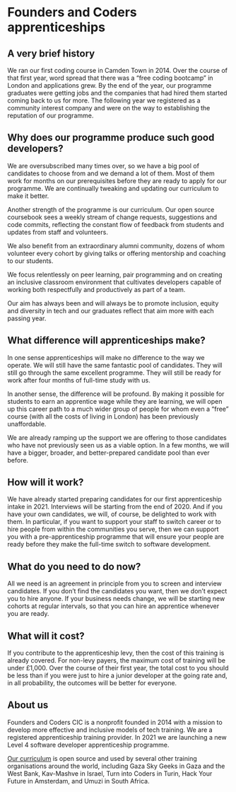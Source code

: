 # Founders and Coders apprenticeships

## A very brief history

We ran our first coding course in Camden Town in 2014. Over the course of that first year, word spread that there was a “free coding bootcamp” in London and applications grew. By the end of the year, our programme graduates were getting jobs and the companies that had hired them started coming back to us for more. The following year we registered as a community interest company and were on the way to establishing the reputation of our programme.

## Why does our programme produce such good developers?

We are oversubscribed many times over, so we have a big pool of candidates to choose from and we demand a lot of them. Most of them work for months on our prerequisites before they are ready to apply for our programme. We are continually tweaking and updating our curriculum to make it better. 

Another strength of the programme is our curriculum. Our open source coursebook sees a weekly stream of change requests, suggestions and code commits, reflecting the constant flow of feedback from students and updates from staff and volunteers.

We also benefit from an extraordinary alumni community, dozens of whom volunteer every cohort by giving talks or offering mentorship and coaching to our students. 

We focus relentlessly on peer learning, pair programming and on creating an inclusive classroom environment that cultivates developers capable of working both respectfully and productively as part of a team. 

Our aim has always been and will always be to promote inclusion, equity and diversity in tech and our graduates reflect that aim more with each passing year.

## What difference will apprenticeships make?
In one sense apprenticeships will make no difference to the way we operate. We will still have the same fantastic pool of candidates. They will still go through the same excellent programme. They will still be ready for work after four months of full-time study with us.

In another sense, the difference will be profound. By making it possible for students to earn an apprentice wage while they are learning, we will open up this career path to a much wider group of people for whom even a “free” course (with all the costs of living in London) has been previously unaffordable.

We are already ramping up the support we are offering to those candidates who have not previously seen us as a viable option. In a few months, we will have a bigger, broader, and better-prepared candidate pool than ever before.

## How will it work?

We have already started preparing candidates for our first apprenticeship intake in 2021. Interviews will be starting from the end of 2020. And if you have your own candidates, we will, of course, be delighted to work with them. In particular, if you want to support your staff to switch career or to hire people from within the communities you serve, then we can support you with a pre-apprenticeship programme that will ensure your people are ready before they make the full-time switch to software development.

## What do you need to do now?

All we need is an agreement in principle from you to screen and interview candidates. If you don’t find the candidates you want, then we don’t expect you to hire anyone. If your business needs change, we will be starting new cohorts at regular intervals, so that you can hire an apprentice whenever you are ready.

## What will it cost?

If you contribute to the apprenticeship levy, then the cost of this training is already covered. For non-levy payers, the maximum cost of training will be under £1,000. Over the course of their first year, the total cost to you should be less than if you were just to hire a junior developer at the going rate and, in all probability, the outcomes will be better for everyone.

## About us

Founders and Coders CIC is a nonprofit founded in 2014 with a mission to develop more effective and inclusive models of tech training. We are a registered apprenticeship training provider. In 2021 we are launching a new Level 4 software developer apprenticeship programme.

[Our curriculum](https://founders-and-coders.gitbook.io/coursebook/) is open source and used by several other training organisations around the world, including Gaza Sky Geeks in Gaza and the West Bank, Kav-Mashve in Israel, Turn into Coders in Turin, Hack Your Future in Amsterdam, and Umuzi in South Africa.




